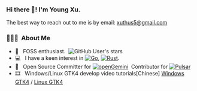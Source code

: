 ### Hi there 👋! I'm Young Xu.

The best way to reach out to me is by email: xuthus5@gmail.com

<h3> 👨🏻‍💻 &nbsp;About Me </h3>

- 🤔 &nbsp; FOSS enthusiast.&nbsp; ![GitHub User's stars](https://img.shields.io/github/stars/xuthus5)
- 💻 &nbsp; I have a keen interest in [![Go](https://img.shields.io/badge/Go-00BFFF)](https://go.dev), [![Rust](https://img.shields.io/badge/Rust-B7410E)](https://rust-lang.org).
- 🚀 &nbsp; Open Source Committer for
  [![openGemini](https://img.shields.io/badge/openGemini-DC143C)](https://github.com/openGemini/openGemini) &nbsp;Contributor for [![Pulsar](https://img.shields.io/badge/Pulsar-178FFF)](https://github.com/apache/pulsar)
- 🎞️ &nbsp; Windows/Linux GTK4 develop video tutorials[Chinese] [Windows GTK4](https://www.bilibili.com/video/BV12t4y1L7rF) / [Linux GTK4](https://www.bilibili.com/video/BV1hq4y1A7Y9)
